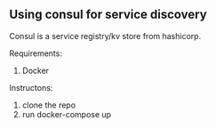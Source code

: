 ## Using consul for service discovery ##

Consul is a service registry/kv store from hashicorp.

Requirements:
1. Docker

Instructons:
1. clone the repo
2. run docker-compose up
